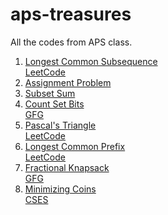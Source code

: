 # aps-treasures
All the codes from APS class.
1. [Longest Common Subsequence](./src/01-longest-common-subsequence.py)<br>
   [LeetCode](https://leetcode.com/problems/longest-common-subsequence/)
2. [Assignment Problem](./src/02-assignment-problem.java)
3. [Subset Sum](./src/03-subset-sum.java)
4. [Count Set Bits](./src/04-count-set-bits.java) <br>
   [GFG](https://practice.geeksforgeeks.org/problems/set-bits0143/1)
5. [Pascal's Triangle](./src/05-pascals-triangle.java) <br>
   [LeetCode](https://leetcode.com/problems/pascals-triangle)
6. [Longest Common Prefix](./src/06-longest-common-prefix.java) <br>
   [LeetCode](https://leetcode.com/problems/longest-common-prefix)
7. [Fractional Knapsack](./src/07-fractional-knapsack.java) <br>
   [GFG](https://practice.geeksforgeeks.org/problems/fractional-knapsack-1587115620/1)
7. [Minimizing Coins](./src/08-minimizing-coins.java) <br>
   [CSES](https://cses.fi/problemset/task/1634/)

